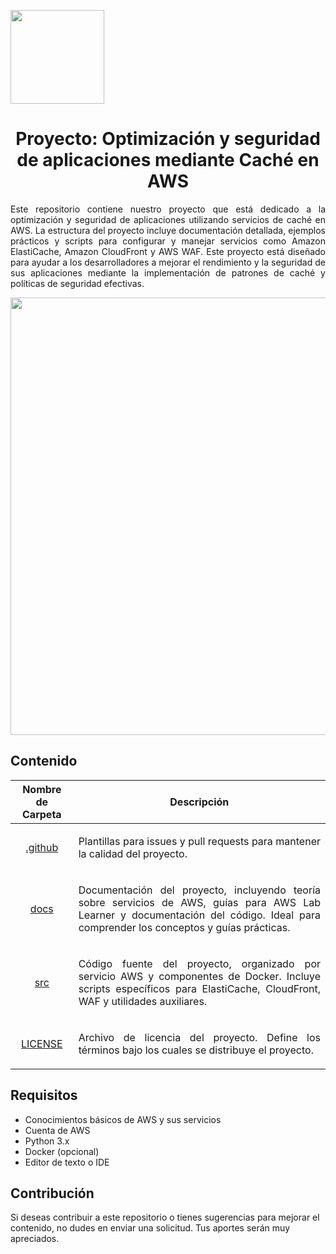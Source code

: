<p align="left">
  <img src="https://semanadelcannabis.cayetano.edu.pe/assets/img/logo-upch.png" width="150">
  <h1 align="center">Proyecto: Optimización y seguridad de aplicaciones mediante Caché en AWS</h1>
</p>
<p align="justify">
Este repositorio contiene nuestro proyecto que está dedicado a la optimización y seguridad de aplicaciones utilizando servicios de caché en AWS. La estructura del proyecto incluye documentación detallada, ejemplos prácticos y scripts para configurar y manejar servicios como Amazon ElastiCache, Amazon CloudFront y AWS WAF. Este proyecto está diseñado para ayudar a los desarrolladores a mejorar el rendimiento y la seguridad de sus aplicaciones mediante la implementación de patrones de caché y políticas de seguridad efectivas.</p>

<p align="center">
  <img src="https://github.com/EdwinJaraOFC/AWS-Cloud-Project/assets/150296803/26763eeb-43bf-44d3-b6d7-947c035ab9b2" width="700">
</p>

## Contenido
| Nombre de Carpeta  | Descripción  |
| :------------: | :------------: |
| <a href=".github">.github</a>  | <p align="justify">Plantillas para issues y pull requests para mantener la calidad del proyecto.</p>  |
| <a href="docs">docs</a>  | <p align="justify">Documentación del proyecto, incluyendo teoría sobre servicios de AWS, guías para AWS Lab Learner y documentación del código. Ideal para comprender los conceptos y guías prácticas.</p>  |
| <a href="src">src</a>  | <p align="justify">Código fuente del proyecto, organizado por servicio AWS y componentes de Docker. Incluye scripts específicos para ElastiCache, CloudFront, WAF y utilidades auxiliares.</p>  |
| <a href="LICENSE">LICENSE</a>  | <p align="justify">Archivo de licencia del proyecto. Define los términos bajo los cuales se distribuye el proyecto.</p>  |

## Requisitos
- Conocimientos básicos de AWS y sus servicios
- Cuenta de AWS
- Python 3.x
- Docker (opcional)
- Editor de texto o IDE

## Contribución
Si deseas contribuir a este repositorio o tienes sugerencias para mejorar el contenido, no dudes en enviar una solicitud. Tus aportes serán muy apreciados.

